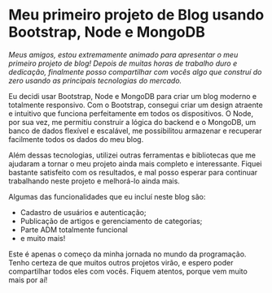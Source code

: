 # Meu primeiro projeto de Blog usando Bootstrap, Node e MongoDB

_Meus amigos, estou extremamente animado para apresentar o meu primeiro projeto de blog! Depois de muitas horas de trabalho duro e dedicação, finalmente posso compartilhar com vocês algo que construí do zero usando as principais tecnologias do mercado._

Eu decidi usar Bootstrap, Node e MongoDB para criar um blog moderno e totalmente responsivo. Com o Bootstrap, consegui criar um design atraente e intuitivo que funciona perfeitamente em todos os dispositivos. O Node, por sua vez, me permitiu construir a lógica do backend e o MongoDB, um banco de dados flexível e escalável, me possibilitou armazenar e recuperar facilmente todos os dados do meu blog.

Além dessas tecnologias, utilizei outras ferramentas e bibliotecas que me ajudaram a tornar o meu projeto ainda mais completo e interessante. Fiquei bastante satisfeito com os resultados, e mal posso esperar para continuar trabalhando neste projeto e melhorá-lo ainda mais.

Algumas das funcionalidades que eu incluí neste blog são:

- Cadastro de usuários e autenticação;
- Publicação de artigos e gerenciamento de categorias;
- Parte ADM totalmente funcional
- e muito mais!

Este é apenas o começo da minha jornada no mundo da programação. Tenho certeza de que muitos outros projetos virão, e espero poder compartilhar todos eles com vocês. Fiquem atentos, porque vem muito mais por aí!